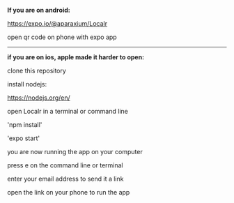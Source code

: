 **If you are on android:**

https://expo.io/@aparaxium/Localr

open qr code on phone with expo app


____________________________________________________



**if you are on ios, apple made it harder to open:**

clone this repository

install nodejs:

https://nodejs.org/en/

open Localr in a terminal or command line

'npm install'

'expo start'

you are now running the app on your computer

press e on the command line or terminal

enter your email address to send it a link

open the link on your phone to run the app
